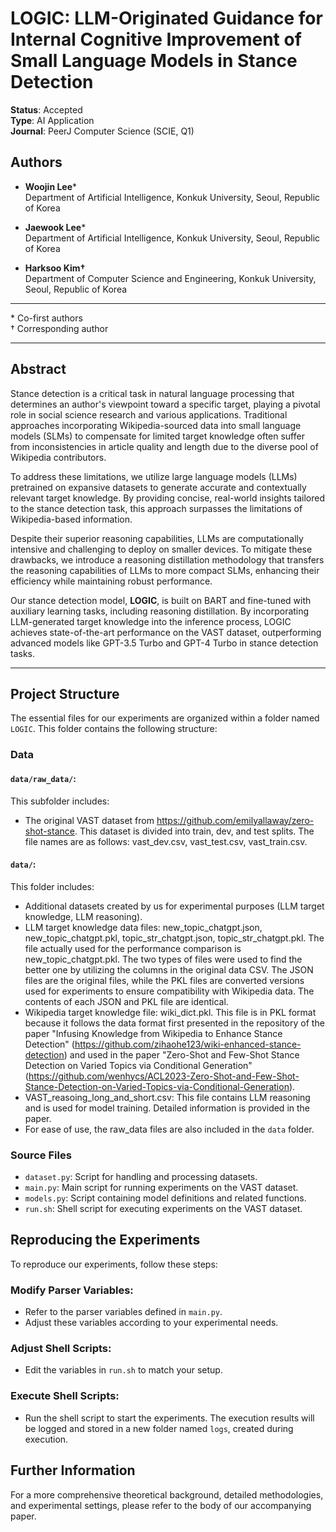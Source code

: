 # LOGIC: LLM-Originated Guidance for Internal Cognitive Improvement of Small Language Models in Stance Detection

**Status**: Accepted  
**Type**: AI Application  
**Journal**: PeerJ Computer Science (SCIE, Q1)    

## Authors

- **Woojin Lee***  
  Department of Artificial Intelligence, Konkuk University, Seoul, Republic of Korea  

- **Jaewook Lee***  
  Department of Artificial Intelligence, Konkuk University, Seoul, Republic of Korea  

- **Harksoo Kim†**  
  Department of Computer Science and Engineering, Konkuk University, Seoul, Republic of Korea  

---

\* Co-first authors  
† Corresponding author   

---

## Abstract

Stance detection is a critical task in natural language processing that determines an author's viewpoint toward a specific target, playing a pivotal role in social science research and various applications. Traditional approaches incorporating Wikipedia-sourced data into small language models (SLMs) to compensate for limited target knowledge often suffer from inconsistencies in article quality and length due to the diverse pool of Wikipedia contributors.

To address these limitations, we utilize large language models (LLMs) pretrained on expansive datasets to generate accurate and contextually relevant target knowledge. By providing concise, real-world insights tailored to the stance detection task, this approach surpasses the limitations of Wikipedia-based information.

Despite their superior reasoning capabilities, LLMs are computationally intensive and challenging to deploy on smaller devices. To mitigate these drawbacks, we introduce a reasoning distillation methodology that transfers the reasoning capabilities of LLMs to more compact SLMs, enhancing their efficiency while maintaining robust performance.

Our stance detection model, **LOGIC**, is built on BART and fine-tuned with auxiliary learning tasks, including reasoning distillation. By incorporating LLM-generated target knowledge into the inference process, LOGIC achieves state-of-the-art performance on the VAST dataset, outperforming advanced models like GPT-3.5 Turbo and GPT-4 Turbo in stance detection tasks.

---

## Project Structure

The essential files for our experiments are organized within a folder named `LOGIC`. This folder contains the following structure:

### Data

#### `data/raw_data/`:
This subfolder includes:
- The original VAST dataset from https://github.com/emilyallaway/zero-shot-stance. This dataset is divided into train, dev, and test splits. The file names are as follows: vast_dev.csv, vast_test.csv, vast_train.csv.

#### `data/`:
This folder includes:
- Additional datasets created by us for experimental purposes (LLM target knowledge, LLM reasoning).
- LLM target knowledge data files: new_topic_chatgpt.json, new_topic_chatgpt.pkl, topic_str_chatgpt.json, topic_str_chatgpt.pkl. The file actually used for the performance comparison is new_topic_chatgpt.pkl. The two types of files were used to find the better one by utilizing the columns in the original data CSV. The JSON files are the original files, while the PKL files are converted versions used for experiments to ensure compatibility with Wikipedia data. The contents of each JSON and PKL file are identical.
- Wikipedia target knowledge file: wiki_dict.pkl. This file is in PKL format because it follows the data format first presented in the repository of the paper "Infusing Knowledge from Wikipedia to Enhance Stance Detection" (https://github.com/zihaohe123/wiki-enhanced-stance-detection) and used in the paper "Zero-Shot and Few-Shot Stance Detection on Varied Topics via Conditional Generation" (https://github.com/wenhycs/ACL2023-Zero-Shot-and-Few-Shot-Stance-Detection-on-Varied-Topics-via-Conditional-Generation).
- VAST_reasoing_long_and_short.csv: This file contains LLM reasoning and is used for model training. Detailed information is provided in the paper.
- For ease of use, the raw_data files are also included in the `data` folder.

### Source Files

- `dataset.py`: Script for handling and processing datasets.
- `main.py`: Main script for running experiments on the VAST dataset.
- `models.py`: Script containing model definitions and related functions.
- `run.sh`: Shell script for executing experiments on the VAST dataset.

## Reproducing the Experiments

To reproduce our experiments, follow these steps:

### Modify Parser Variables:
- Refer to the parser variables defined in `main.py`.
- Adjust these variables according to your experimental needs.

### Adjust Shell Scripts:
- Edit the variables in `run.sh` to match your setup.

### Execute Shell Scripts:
- Run the shell script to start the experiments. The execution results will be logged and stored in a new folder named `logs`, created during execution.

## Further Information

For a more comprehensive theoretical background, detailed methodologies, and experimental settings, please refer to the body of our accompanying paper.
